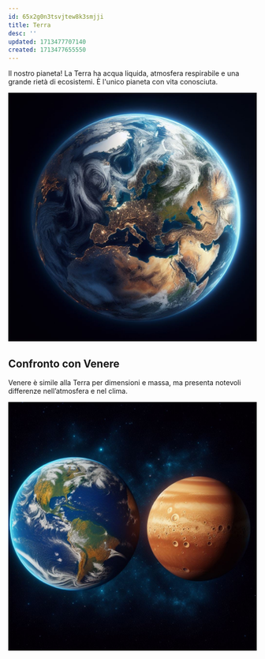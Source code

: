 ```yaml
---
id: 65x2g0n3tsvjtew8k3smjji
title: Terra
desc: ''
updated: 1713477707140
created: 1713477655550
---
```

Il nostro pianeta! La Terra ha acqua liquida, atmosfera respirabile e una grande rietà di ecosistemi. È l'unico pianeta con vita conosciuta.

![Terra](assets/images/terra.jpg)

## Confronto con Venere

Venere è simile alla Terra per dimensioni e massa, ma presenta notevoli differenze nell’atmosfera e nel clima.

![Terra VS Venere](./assets/images/terra-vs-venere.jpg)
